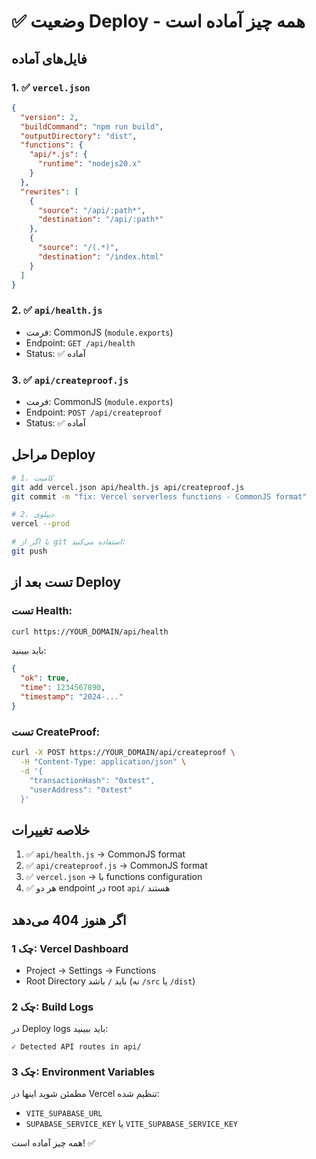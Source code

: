 # ✅ وضعیت Deploy - همه چیز آماده است

## فایل‌های آماده

### 1. ✅ `vercel.json`
```json
{
  "version": 2,
  "buildCommand": "npm run build",
  "outputDirectory": "dist",
  "functions": {
    "api/*.js": {
      "runtime": "nodejs20.x"
    }
  },
  "rewrites": [
    {
      "source": "/api/:path*",
      "destination": "/api/:path*"
    },
    {
      "source": "/(.*)",
      "destination": "/index.html"
    }
  ]
}
```

### 2. ✅ `api/health.js` 
- فرمت: CommonJS (`module.exports`)
- Endpoint: `GET /api/health`
- Status: ✅ آماده

### 3. ✅ `api/createproof.js`
- فرمت: CommonJS (`module.exports`) 
- Endpoint: `POST /api/createproof`
- Status: ✅ آماده

## مراحل Deploy

```bash
# 1. کامیت
git add vercel.json api/health.js api/createproof.js
git commit -m "fix: Vercel serverless functions - CommonJS format"

# 2. دیپلوی
vercel --prod

# یا اگر از git استفاده می‌کنید:
git push
```

## تست بعد از Deploy

### تست Health:
```bash
curl https://YOUR_DOMAIN/api/health
```

باید ببینید:
```json
{
  "ok": true,
  "time": 1234567890,
  "timestamp": "2024-..."
}
```

### تست CreateProof:
```bash
curl -X POST https://YOUR_DOMAIN/api/createproof \
  -H "Content-Type: application/json" \
  -d '{
    "transactionHash": "0xtest",
    "userAddress": "0xtest"
  }'
```

## خلاصه تغییرات

1. ✅ `api/health.js` → CommonJS format
2. ✅ `api/createproof.js` → CommonJS format  
3. ✅ `vercel.json` → با functions configuration
4. ✅ هر دو endpoint در root `api/` هستند

## اگر هنوز 404 می‌دهد

### چک 1: Vercel Dashboard
- Project → Settings → Functions
- Root Directory باید `/` باشد (نه `/src` یا `/dist`)

### چک 2: Build Logs
در Deploy logs باید ببینید:
```
✓ Detected API routes in api/
```

### چک 3: Environment Variables
مطمئن شوید اینها در Vercel تنظیم شده:
- `VITE_SUPABASE_URL`
- `SUPABASE_SERVICE_KEY` یا `VITE_SUPABASE_SERVICE_KEY`

همه چیز آماده است! ✅

